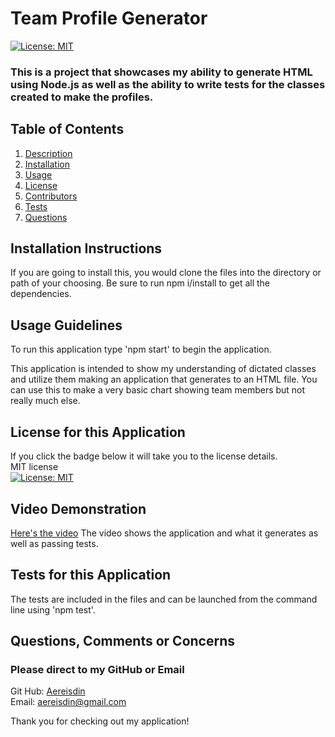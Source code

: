 # Team Profile Generator
[![License: MIT](https://img.shields.io/badge/License-MIT-yellow.svg)](https://opensource.org/licenses/MIT)
### This is a project that showcases my ability to generate HTML using Node.js as well as the ability to write tests for the classes created to make the profiles.
## Table of Contents
1. [Description](#description)
2. [Installation](#installation)
3. [Usage](#usage)
4. [License](#license)
5. [Contributors](#contributors)
6. [Tests](#tests)
7. [Questions](#questions)
## Installation Instructions <a name="installation"></a><br>
 If you are going to install this, you would clone the files into the directory or path of your choosing. Be sure to run npm i/install to get all the dependencies.
## Usage Guidelines <a name="usage"></a>
 To run this application type 'npm start' to begin the application.

 This application is intended to show my understanding of dictated classes and utilize them making an application that generates to an HTML file. You can use this to make a very basic chart showing team members but not really much else.
## License for this Application <a name="license"></a><br>
 If you click the badge below it will take you to the license details.<br>
 MIT license<br>
[![License: MIT](https://img.shields.io/badge/License-MIT-yellow.svg)](https://opensource.org/licenses/MIT)
## Video Demonstration
[Here's the video](https://drive.google.com/file/d/18XmYP12ltZ67ud-WVgg1Nw5ULtV837VB/view)
The video shows the application and what it generates as well as passing tests.
## Tests for this Application <a name="tests"></a><br>
The tests are included in the files and can be launched from the command line using 'npm test'.
## Questions, Comments or Concerns <a name="questions"></a><br>
### Please direct to my GitHub or Email
Git Hub: [Aereisdin](https://www.github.com/Aereisdin)<br>
Email: [aereisdin@gmail.com](aereisdin@gmail.com)<br>

Thank you for checking out my application!